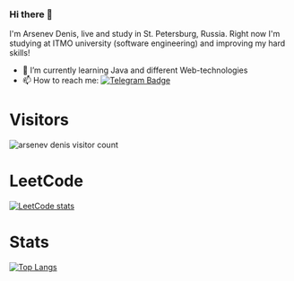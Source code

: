 ### Hi there 👋

I'm Arsenev Denis, live and study in St. Petersburg, Russia. Right now I'm studying at ITMO university (software engineering) and improving my hard skills!

- 🌱 I’m currently learning Java and different Web-technologies
- 📫 How to reach me:        [![Telegram Badge](https://img.shields.io/badge/-Telegram-0088cc?style=flat-square&labelColor=0088cc&logo=telegram&logoColor=white&link=https://t.me/adagio_sostenuto)](https://t.me/ar_den0)

# Visitors
<img src="https://profile-counter.glitch.me/{Arden30}/count.svg" alt="arsenev denis visitor count" />

# LeetCode
[![LeetCode stats](https://leetcode-stats-six.vercel.app/api?username=ArDen30&theme=dark)](https://leetcode.com/ArDen30/)

# Stats
[![Top Langs](https://github-readme-stats.vercel.app/api/top-langs/?username=Arden30&exclude_repo=github-readme-stats,anuraghazra.github.io)](https://github.com/Arden30?tab=repositories)
